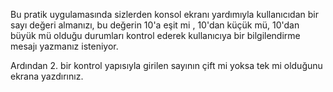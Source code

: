 ﻿Bu pratik uygulamasında sizlerden konsol ekranı yardımıyla kullanıcıdan bir sayı değeri almanızı, bu değerin 10'a eşit mi , 10'dan küçük mü, 10'dan büyük mü olduğu durumları kontrol ederek kullanıcıya bir bilgilendirme mesajı yazmanız isteniyor.

Ardından 2. bir kontrol yapısıyla girilen sayının çift mi yoksa tek mi olduğunu ekrana yazdırınız.